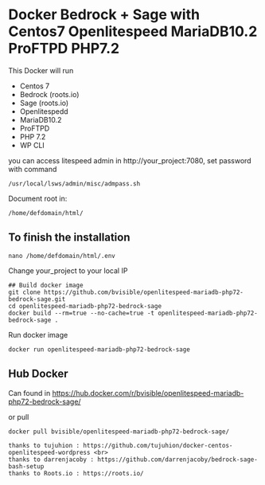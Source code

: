 # Docker Bedrock + Sage with Centos7 Openlitespeed MariaDB10.2 ProFTPD PHP7.2

This Docker will run

- Centos 7
- Bedrock (roots.io)
- Sage (roots.io)
- Openlitespedd
- MariaDB10.2
- ProFTPD
- PHP 7.2
- WP CLI

you can access litespeed admin in http://your_project:7080, set password with command

```/usr/local/lsws/admin/misc/admpass.sh```

Document root in:
```
/home/defdomain/html/
```
## To finish the installation
```
nano /home/defdomain/html/.env
```
Change your_project to your local IP
```
## Build docker image
git clone https://github.com/bvisible/openlitespeed-mariadb-php72-bedrock-sage.git
cd openlitespeed-mariadb-php72-bedrock-sage
docker build --rm=true --no-cache=true -t openlitespeed-mariadb-php72-bedrock-sage .
```
Run docker image
```
docker run openlitespeed-mariadb-php72-bedrock-sage
```
## Hub Docker

Can found in https://hub.docker.com/r/bvisible/openlitespeed-mariadb-php72-bedrock-sage/

or pull
```
docker pull bvisible/openlitespeed-mariadb-php72-bedrock-sage/
```
```
thanks to tujuhion : https://github.com/tujuhion/docker-centos-openlitespeed-wordpress <br>
thanks to darrenjacoby : https://github.com/darrenjacoby/bedrock-sage-bash-setup
thanks to Roots.io : https://roots.io/
